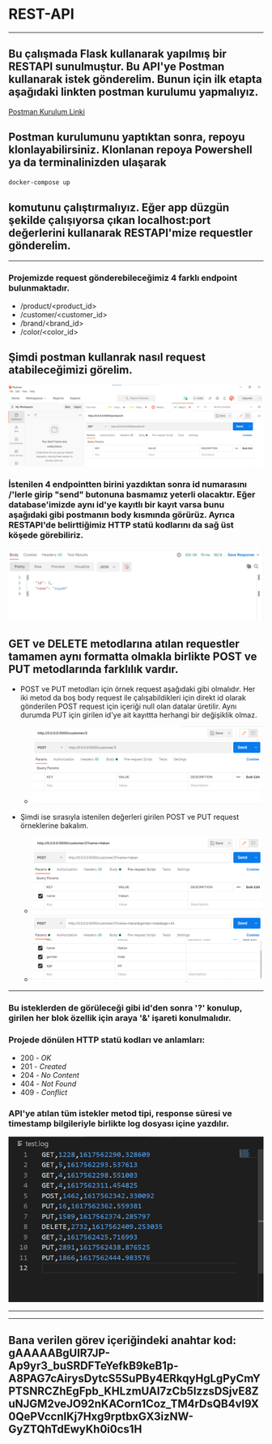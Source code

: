 # REST-API
---
## Bu çalışmada Flask kullanarak yapılmış bir RESTAPI sunulmuştur. Bu API'ye Postman kullanarak istek gönderelim. Bunun için ilk etapta aşağıdaki linkten postman kurulumu yapmalıyız.

[Postman Kurulum Linki](https://www.postman.com/downloads/)

## Postman kurulumunu yaptıktan sonra, repoyu klonlayabilirsiniz. Klonlanan repoya Powershell ya da terminalinizden ulaşarak

```bash
docker-compose up
```
## komutunu çalıştırmalıyız. Eğer app düzgün şekilde çalışıyorsa çıkan localhost:port değerlerini kullanarak RESTAPI'mize requestler gönderelim.

---
### Projemizde request gönderebileceğimiz 4 farklı endpoint bulunmaktadır.

* /product/<product_id>
* /customer/<customer_id>
* /brand/<brand_id>
* /color/<color_id>

## Şimdi postman kullanrak nasıl request atabileceğimizi görelim.

![Postman GET request örneği](1.png)

### İstenilen 4 endpointten birini yazdıktan sonra id numarasını /'lerle girip "send" butonuna basmamız yeterli olacaktır. Eğer database'imizde aynı id'ye kayıtlı bir kayıt varsa bunu aşağıdaki gibi postmanın body kısmında görürüz. Ayrıca RESTAPI'de belirttiğimiz HTTP statü kodlarını da sağ üst köşede görebiliriz.

![Postman response örneği](2.png)

## GET ve DELETE metodlarına atılan requestler tamamen aynı formatta olmakla birlikte POST ve PUT metodlarında farklılık vardır.

* POST ve PUT metodları için örnek request aşağıdaki gibi olmalıdır. Her iki metod da boş body request ile çalışabildikleri için direkt id olarak gönderilen POST request için içeriği null olan datalar üretilir. Aynı durumda PUT için girilen id'ye ait kayıttta herhangi bir değişiklik olmaz.
    
    * ![POST request örneği](3.png)
* Şimdi ise sırasıyla istenilen değerleri girilen POST ve PUT request örneklerine bakalım.
    * ![Tüm blokları dolu olmayan bir POST request örneği](4.png)
    * ![Tüm blokları dolu olan bir POST request örneği](5.png)
---
### Bu isteklerden de görüleceği gibi id'den sonra '?' konulup, girilen her blok özellik için araya '&' işareti konulmalıdır.

### Projede dönülen HTTP statü kodları ve anlamları:

* 200 - *OK*
* 201 - *Created*
* 204 - *No Content*
* 404 - *Not Found*
* 409 - *Conflict*

### API'ye atılan tüm istekler metod tipi, response süresi ve timestamp bilgileriyle birlikte log dosyası içine yazdılır.

![Log Dosyası](6.png)

---
---
## Bana verilen görev içeriğindeki anahtar kod: gAAAAABgUIR7JP-Ap9yr3_buSRDFTeYefkB9keB1p-A8PAG7cAirysDytcS5SuPBy4ERkqyHgLgPyCmYPTSNRCZhEgFpb_KHLzmUAI7zCb5IzzsDSjvE8ZuNJGM2veJO92nKACorn1Coz_TM4rDsQB4vl9X0QePVccnIKj7Hxg9rptbxGX3izNW-GyZTQhTdEwyKh0i0cs1H

